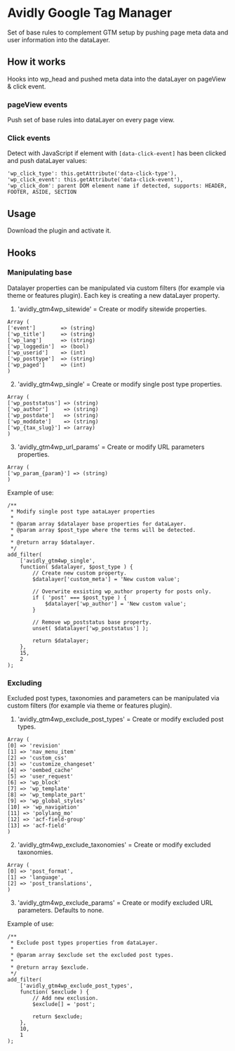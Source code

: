 # Avidly Google Tag Manager
Set of base rules to complement GTM setup by pushing page meta data and user information into the dataLayer.

## How it works
Hooks into wp_head and pushed meta data into the dataLayer on pageView & click event.

### pageView events
Push set of base rules into dataLayer on every page view.

### Click events
Detect with JavaScript if element with `[data-click-event]` has been clicked and push dataLayer values:
```
'wp_click_type': this.getAttribute('data-click-type'),
'wp_click_event': this.getAttribute('data-click-event'),
'wp_click_dom': parent DOM element name if detected, supports: HEADER, FOOTER, ASIDE, SECTION
```

## Usage
Download the plugin and activate it.

## Hooks

### Manipulating base 
Datalayer properties can be manipulated via custom filters (for example via theme or features plugin). Each key is creating a new dataLayer property. 

1. 'avidly_gtm4wp_sitewide' = Create or modify sitewide properties.
```
Array (
['event']        => (string)
['wp_title']     => (string)
['wp_lang']      => (string)
['wp_loggedin']  => (bool)
['wp_userid']    => (int)
['wp_posttype']  => (string)
['wp_paged']     => (int)
)
```
2. 'avidly_gtm4wp_single' = Create or modify single post type properties.
```
Array (
['wp_poststatus'] => (string)
['wp_author']     => (string)
['wp_postdate']   => (string)
['wp_moddate']    => (string)
['wp_{tax_slug}'] => (array)
)
```
3. 'avidly_gtm4wp_url_params' = Create or modify URL parameters properties.
```
Array (
['wp_param_{param}'] => (string)
)
```

Example of use:

	/**
	 * Modify single post type aataLayer properties
	 *
	 * @param array $datalayer base properties for dataLayer.
	 * @param array $post_type where the terms will be detected.
	 *
	 * @return array $datalayer.
	 */
	add_filter(
		['avidly_gtm4wp_single',
		function( $datalayer, $post_type ) {
			// Create new custom property.
			$datalayer['custom_meta'] = 'New custom value';

			// Overwrite exsisting wp_author property for posts only.
			if ( 'post' === $post_type ) {
				$datalayer['wp_author'] = 'New custom value';
			}

			// Remove wp_poststatus base property.
			unset( $datalayer['wp_poststatus'] );

			return $datalayer;
		},
		15,
		2
	);

### Excluding
Excluded post types, taxonomies and parameters can be manipulated via custom filters (for example via theme or features plugin).

1. 'avidly_gtm4wp_exclude_post_types' = Create or modify excluded post types.
```
Array (
[0] => 'revision'
[1] => 'nav_menu_item'
[2] => 'custom_css'
[3] => 'customize_changeset'
[4] => 'oembed_cache'
[5] => 'user_request'
[6] => 'wp_block'
[7] => 'wp_template'
[8] => 'wp_template_part'
[9] => 'wp_global_styles'
[10] => 'wp_navigation'
[11] => 'polylang_mo'
[12] => 'acf-field-group'
[13] => 'acf-field'
)
```
2. 'avidly_gtm4wp_exclude_taxonomies' = Create or modify excluded taxonomies.
```
Array (
[0] => 'post_format',
[1] => 'language',
[2] => 'post_translations',
)
```
3. 'avidly_gtm4wp_exclude_params' = Create or modify excluded URL parameters. Defaults to none.

Example of use:

	/**
	 * Exclude post types properties from dataLayer.
	 *
	 * @param array $exclude set the excluded post types.
	 *
	 * @return array $exclude.
	 */
	add_filter(
		['avidly_gtm4wp_exclude_post_types',
		function( $exclude ) {
			// Add new exclusion.
			$exclude[] = 'post';

			return $exclude;
		},
		10,
		1
	);

